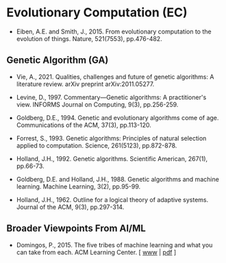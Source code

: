 # Evolutionary Computation (EC)

* Eiben, A.E. and Smith, J., 2015. From evolutionary computation to the evolution of things. Nature, 521(7553), pp.476-482.

## Genetic Algorithm (GA)

* Vie, A., 2021. Qualities, challenges and future of genetic algorithms: A literature review. arXiv preprint arXiv:2011.05277.

* Levine, D., 1997. Commentary—Genetic algorithms: A practitioner's view. INFORMS Journal on Computing, 9(3), pp.256-259.

* Goldberg, D.E., 1994. Genetic and evolutionary algorithms come of age. Communications of the ACM, 37(3), pp.113-120.

* Forrest, S., 1993. Genetic algorithms: Principles of natural selection applied to computation. Science, 261(5123), pp.872-878.

* Holland, J.H., 1992. Genetic algorithms. Scientific American, 267(1), pp.66-73.

* Goldberg, D.E. and Holland, J.H., 1988. Genetic algorithms and machine learning. Machine Learning, 3(2), pp.95-99.

* Holland, J.H., 1962. Outline for a logical theory of adaptive systems. Journal of the ACM, 9(3), pp.297-314.

## Broader Viewpoints From AI/ML

* Domingos, P., 2015. The five tribes of machine learning and what you can take from each. ACM Learning Center. [ [www](https://learning.acm.org/techtalks/machinelearning) | [pdf](https://learning.acm.org/binaries/content/assets/leaning-center/webinar-slides/2015/five-tribes-ml_112415.pdf) ]
